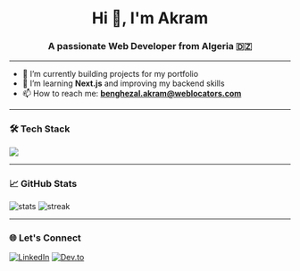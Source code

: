 <h1 align="center">Hi 👋, I'm Akram</h1>
<h3 align="center">A passionate Web Developer from Algeria 🇩🇿</h3>

---

- 🔭 I’m currently building projects for my portfolio
- 🌱 I’m learning **Next.js** and improving my backend skills
- 📫 How to reach me: **benghezal.akram@weblocators.com**

---

### 🛠️ Tech Stack

<p align="left">
  <img src="https://skillicons.dev/icons?i=js,ts,react,nextjs,nodejs,express,mongodb,firebase,tailwind,html,css,git,github" />
</p>

---

### 📈 GitHub Stats

<p align="left">
  <img src="https://github-readme-stats.vercel.app/api?username=akrambgh1&show_icons=true&theme=tokyonight" alt="stats" />
  <img src="https://github-readme-streak-stats.herokuapp.com?user=akrambgh1&theme=tokyonight" alt="streak" />
</p>

---

### 🌐 Let's Connect

[![LinkedIn](https://img.shields.io/badge/LinkedIn-blue?style=flat-square&logo=linkedin&logoColor=white)](www.linkedin.com/in/akram-bgh-133428379)
[![Dev.to](https://img.shields.io/badge/Dev.to-black?style=flat-square&logo=dev.to&logoColor=white)](https://dev.to/akram-hani)
